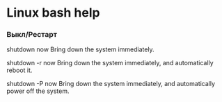 # Linux bash help

### Выкл/Рестарт

shutdown now
Bring down the system immediately.

shutdown -r now
Bring down the system immediately, and automatically reboot it.

shutdown -P now
Bring down the system immediately, and automatically power off the system.
